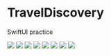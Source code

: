 # TravelDiscovery
SwiftUI practice 

![](ReadmeContent/01.png)
![](ReadmeContent/02.png)
![](ReadmeContent/03.png)
![](ReadmeContent/04.png)
![](ReadmeContent/05.png)
![](ReadmeContent/06.png)
![](ReadmeContent/07.png)
![](ReadmeContent/08.png)
